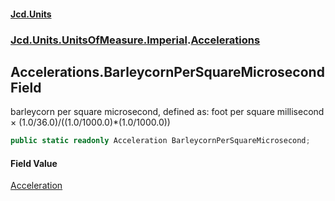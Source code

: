 #### [Jcd.Units](index.md 'index')
### [Jcd.Units.UnitsOfMeasure.Imperial](Jcd.Units.UnitsOfMeasure.Imperial.md 'Jcd.Units.UnitsOfMeasure.Imperial').[Accelerations](Accelerations.md 'Jcd.Units.UnitsOfMeasure.Imperial.Accelerations')

## Accelerations.BarleycornPerSquareMicrosecond Field

barleycorn per square microsecond, defined as: foot per square millisecond × (1.0/36.0)/((1.0/1000.0)*(1.0/1000.0))

```csharp
public static readonly Acceleration BarleycornPerSquareMicrosecond;
```

#### Field Value
[Acceleration](Acceleration.md 'Jcd.Units.UnitTypes.Acceleration')